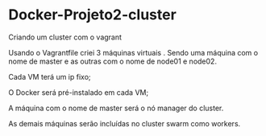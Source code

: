# Docker-Projeto2-cluster
Criando um cluster com o vagrant

Usando o Vagrantfile criei  3 máquinas virtuais . Sendo uma máquina com o nome de master e as outras com o nome de node01 e node02.

Cada VM terá um ip fixo;

 O Docker será pré-instalado em cada VM;

A máquina com o nome de master será o nó manager do cluster.

As demais máquinas serão incluídas no cluster swarm como workers.

